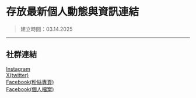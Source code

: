 # 存放最新個人動態與資訊連結  
> 建立時間：03.14.2025  
---
## 社群連結  
  
[Instagram](https://www.instagram.com/nlight_art.0410?igsh=MXUwNmtzYzAyc2N5NA%3D%3D&utm_source=qr)  
[X(twitter)](https://x.com/nlight41?s=21&t=6YXR5RkSiCKSdAWCuqknow)  
[Facebook(粉絲專頁)](https://www.facebook.com/profile.php?id=100083596751475)  
[Facebook(個人檔案)](https://www.facebook.com/profile.php?id=100081201527760)